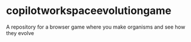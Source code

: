 # copilotworkspaceevolutiongame
A repository for a browser game where you make organisms and see how they evolve
